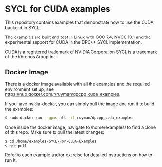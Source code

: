 SYCL for CUDA examples
==========================

This repository contains examples that demonstrate how to use the CUDA backend
in SYCL.

The examples are built and test in Linux with GCC 7.4, NVCC 10.1 and the
experimental support for CUDA in the DPC++ SYCL implementation.

CUDA is a registered trademark of NVIDIA Corporation
SYCL is a trademark of the Khronos Group Inc

Docker Image
-------------

There is a docker image available with all the examples and the required
environment set up, see https://hub.docker.com/r/ruyman/dpcpp_cuda_examples.

If you have nvidia-docker, you can simply pull the image and run it to build
the examples:

```sh
$ sudo docker run --gpus all -it ruyman/dpcpp_cuda_examples
```

Once inside the docker image, navigate to /home/examples/ to find a clone 
of this repo. Make sure to pull the latest changes:

```sh
$ cd /home/examples/SYCL-For-CUDA-Examples
$ git pull
```

Refer to each example and/or exercise for detailed instructions on how 
to run it.
